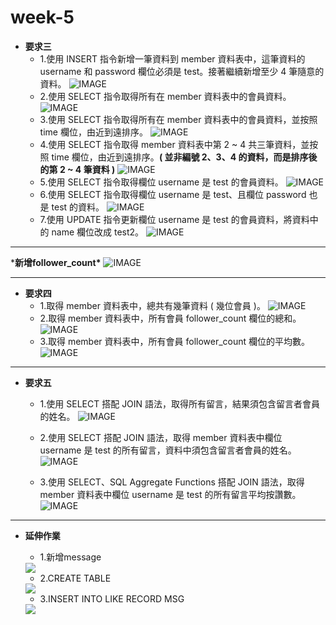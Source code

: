 # week-5
* **要求三**
  * 1.使⽤ INSERT 指令新增⼀筆資料到 member 資料表中，這筆資料的 username 和 password 欄位必須是 test。接著繼續新增⾄少 4 筆隨意的資料。
  ![IMAGE](https://github.com/GemaLuo/week-5/blob/main/%E8%A6%81%E6%B1%82%E4%B8%89-1.png)
  * 2.使⽤ SELECT 指令取得所有在 member 資料表中的會員資料。
  ![IMAGE](https://github.com/GemaLuo/week-5/blob/main/%E8%A6%81%E6%B1%82%E4%B8%89-2.png)
  * 3.使⽤ SELECT 指令取得所有在 member 資料表中的會員資料，並按照 time 欄位，由近到遠排序。
  ![IMAGE](https://github.com/GemaLuo/week-5/blob/main/%E8%A6%81%E6%B1%82%E4%B8%89-3.png)
  * 4.使⽤ SELECT 指令取得 member 資料表中第 2 ~ 4 共三筆資料，並按照 time 欄位，由近到遠排序。**( 並非編號 2、3、4 的資料，⽽是排序後的第 2 ~ 4 筆資料 )**
  ![IMAGE](https://github.com/GemaLuo/week-5/blob/main/%E8%A6%81%E6%B1%82%E4%B8%89-4.png)
  * 5.使⽤ SELECT 指令取得欄位 username 是 test 的會員資料。
  ![IMAGE](https://github.com/GemaLuo/week-5/blob/main/%E8%A6%81%E6%B1%82%E4%B8%89-5.png)
  * 6.使⽤ SELECT 指令取得欄位 username 是 test、且欄位 password 也是 test 的資料。
  ![IMAGE](https://github.com/GemaLuo/week-5/blob/main/%E8%A6%81%E6%B1%82%E4%B8%89-6.png)
  * 7.使⽤ UPDATE 指令更新欄位 username 是 test 的會員資料，將資料中的 name 欄位改成 test2。
  ![IMAGE](https://github.com/GemaLuo/week-5/blob/main/%E8%A6%81%E6%B1%82%E4%B8%89-7.png)
 
--------
  \***新增follower_count\***
  ![IMAGE](https://github.com/GemaLuo/week-5/blob/main/%E8%A6%81%E6%B1%82%E5%9B%9B-%E6%96%B0%E5%A2%9E%E8%BF%BD%E8%B9%A4%E6%95%B8.png)
***
* **要求四**
  * 1.取得 member 資料表中，總共有幾筆資料 ( 幾位會員 )。
  ![IMAGE](https://github.com/GemaLuo/week-5/blob/main/%E8%A6%81%E6%B1%82%E5%9B%9B-1.png)
  * 2.取得 member 資料表中，所有會員 follower_count 欄位的總和。
  ![IMAGE](https://github.com/GemaLuo/week-5/blob/main/%E8%A6%81%E6%B1%82%E5%9B%9B-2.png)
  * 3.取得 member 資料表中，所有會員 follower_count 欄位的平均數。
  ![IMAGE](https://github.com/GemaLuo/week-5/blob/main/%E8%A6%81%E6%B1%82%E5%9B%9B-3.png)
  
***
* **要求五**
  * 1.使⽤ SELECT 搭配 JOIN 語法，取得所有留⾔，結果須包含留⾔者會員的姓名。
  ![IMAGE](https://github.com/GemaLuo/week-5/blob/main/%E8%A6%81%E6%B1%82%E4%BA%94-1.png)
 
  * 2.使⽤ SELECT 搭配 JOIN 語法，取得 member 資料表中欄位 username 是 test 的所有留⾔，資料中須包含留⾔者會員的姓名。
  ![IMAGE](https://github.com/GemaLuo/week-5/blob/main/%E8%A6%81%E6%B1%82%E4%BA%94-2.png)
  
  * 3.使⽤ SELECT、SQL Aggregate Functions 搭配 JOIN 語法，取得 member 資料表中欄位 username 是 test 的所有留⾔平均按讚數。
  ![IMAGE](https://github.com/GemaLuo/week-5/blob/main/%E8%A6%81%E6%B1%82%E4%BA%94-3.png)
  
***
* **延伸作業**
  - 1.新增message
   <img src="https://github.com/GemaLuo/week-5/blob/main/%E5%BB%B6%E4%BC%B8%E4%BD%9C%E6%A5%AD/%E6%96%B0%E5%A2%9Emessage.png" />
 
  - 2.CREATE TABLE
   <img src="https://github.com/GemaLuo/week-5/blob/main/%E5%BB%B6%E4%BC%B8%E4%BD%9C%E6%A5%AD/CREATE%20TABLE.png" />
  
  - 3.INSERT INTO LIKE RECORD MSG
   <img src="https://github.com/GemaLuo/week-5/blob/main/%E5%BB%B6%E4%BC%B8%E4%BD%9C%E6%A5%AD/insert%20into%20record%20msg.png" />
